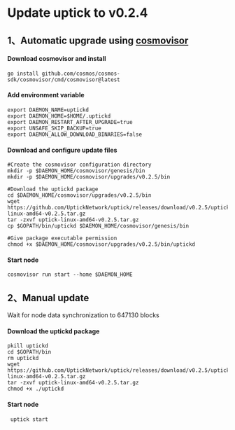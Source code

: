 
# Update uptick to v0.2.4

## 1、Automatic upgrade using [cosmovisor](https://docs.uptick.network/quickstart/cosmovisor.html)


#### Download cosmovisor and install
```
go install github.com/cosmos/cosmos-sdk/cosmovisor/cmd/cosmovisor@latest
```

#### Add environment variable

```
export DAEMON_NAME=uptickd
export DAEMON_HOME=$HOME/.uptickd 
export DAEMON_RESTART_AFTER_UPGRADE=true
export UNSAFE_SKIP_BACKUP=true
export DAEMON_ALLOW_DOWNLOAD_BINARIES=false
```

#### Download and configure update files
```
#Create the cosmovisor configuration directory
mkdir -p $DAEMON_HOME/cosmovisor/genesis/bin
mkdir -p $DAEMON_HOME/cosmovisor/upgrades/v0.2.5/bin

#Download the uptickd package
cd $DAEMON_HOME/cosmovisor/upgrades/v0.2.5/bin
wget https://github.com/UptickNetwork/uptick/releases/download/v0.2.5/uptick-linux-amd64-v0.2.5.tar.gz
tar -zxvf uptick-linux-amd64-v0.2.5.tar.gz
cp $GOPATH/bin/uptickd $DAEMON_HOME/cosmovisor/genesis/bin

#Give package executable permission
chmod +x $DAEMON_HOME/cosmovisor/upgrades/v0.2.5/bin/uptickd
```

#### Start node
```
cosmovisor run start --home $DAEMON_HOME
```


## 2、Manual update

Wait for node data synchronization to 647130 blocks

#### Download the uptickd package
```
pkill uptickd
cd $GOPATH/bin
rm uptickd
wget https://github.com/UptickNetwork/uptick/releases/download/v0.2.5/uptick-linux-amd64-v0.2.5.tar.gz
tar -zxvf uptick-linux-amd64-v0.2.5.tar.gz
chmod +x ./uptickd
```

#### Start node
```
 uptick start
```